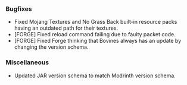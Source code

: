 ### Bugfixes
- Fixed Mojang Textures and No Grass Back built-in resource packs having an outdated path for their textures.
- [FORGE] Fixed reload command failing due to faulty packet code.
- [FORGE] Fixed Forge thinking that Bovines always has an update by changing the version schema. 

### Miscellaneous
- Updated JAR version schema to match Modrinth version schema.